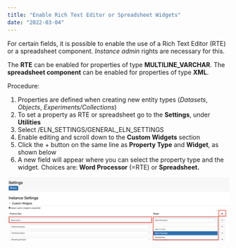 ```yaml
---
title: "Enable Rich Text Editor or Spreadsheet Widgets"
date: "2022-03-04"
---
```


  
For certain fields, it is possible to enable the use of a Rich Text Editor (RTE) or a spreadsheet component. _Instance admin_ rights are necessary for this.

  
The **RTE** can be enabled for properties of type **MULTILINE\_VARCHAR**. The **spreadsheet component** can be enabled for properties of type **XML**.

  
Procedure:  
  

1. Properties are defined when creating new entity types (_Datasets_, _Objects_, _Experiments/Collections_)
2. To set a property as RTE or spreadsheet go to the **Settings**, under **Utilities**
3. Select /ELN\_SETTINGS/GENERAL\_ELN\_SETTINGS
4. Enable editing and scroll down to the **Custom Widgets** section
5. Click the + button on the same line as **Property Type** and **Widget**, as shown below
6. A new field will appear where you can select the property type and the widget. Choices are: **Word Processor** (=RTE) or **Spreadsheet.**

![](images/custom-widget-gen-settings-1024x293.png)
